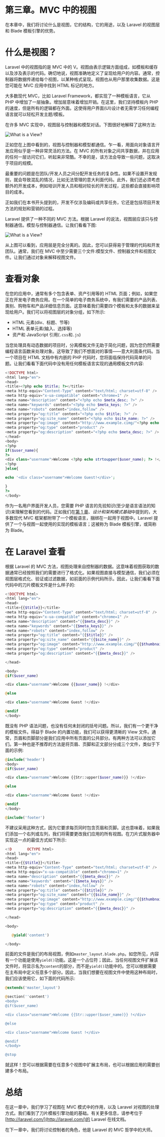 # 第三章。MVC 中的视图

在本章中，我们将讨论什么是视图，它的结构，它的用途，以及 Laravel 的视图层和 Blade 模板引擎的优势。

# 什么是视图？

Laravel 中的视图指的是 MVC 中的 V。视图由表示逻辑方面组成，如模板和缓存以及涉及表示的代码。确切地说，视图准确地定义了呈现给用户的内容。通常，控制器将数据传递给每个视图，以某种格式呈现。视图也从用户那里收集数据。这是您可能在 MVC 应用中找到 HTML 标记的地方。

大多数现代 MVC，比如 Laravel Framework，都实现了一种模板语言，它从 PHP 中增加了一层抽象。增加层意味着增加开销。在这里，我们坚持模板内 PHP 的速度，但是所有的逻辑都在外面。这使得用户界面(UI)设计者无需学习任何编程语言就可以轻松开发主题/模板。

在许多 MVC 实现中，视图层与控制器和模型对话。下图很好地解释了这种方法:

![What is a View?](img/Image00006.jpg)

正如您在上图中看到的，视图与控制器和模型都通信。乍一看，用面向对象语言开发应用似乎是一种非常灵活的方法。在 MVC 的所有对象之间共享数据，并在应用的任何一层访问它们，听起来非常酷。不幸的是，该方法会导致一些问题，这取决于项目的规模。

最重要的问题是在团队/开发人员之间分配开发任务的复杂性。如果不设置开发规则，就会导致混乱的情况，比如无法管理的意大利面代码。此外，我们还必须考虑额外的开发成本，例如培训开发人员和相对较长的开发过程，这些都会直接影响项目的成本。

正如我们在本书开头提到的，开发不仅涉及编码或共享任务，它还是包括项目开发方法的规划和营销的过程。

Laravel 提供了一种不同的 MVC 方法。根据 Laravel 的说法，视图层应该只与控制器通信。模型与控制器通信。让我们看看下图:

![What is a View?](img/Image00007.jpg)

从上图可以看到，应用层是完全分离的。因此，您可以获得易于管理的代码和开发团队。通常，我们在 MVC 中至少需要三个文件:模型文件、控制器文件和视图文件。让我们通过对象来解释视图文件。

# 查看对象

在您的应用中，通常有多个包含表单、资产引用等的 HTML 页面；例如，如果您正在开发电子商务应用。在一个简单的电子商务系统中，有我们需要的产品列表、类别、购物车和产品详细信息页面。这意味着我们需要四个模板和太多的数据来呈现给用户。我们可以将视图层的对象分组，如下所示:

*   HTML 元素(div、标题、节等)
*   HTML 表单元素(输入、选择等)
*   资产和 JavaScript 引用(`.css`和`.js`)

当您处理具有动态数据的项目时，分离模板文件无助于简化问题，因为您仍然需要编程语言函数来处理对象。这导致了我们不想面对的事情——意大利面条代码。当一个项目在 HTML 文档中有内嵌的 PHP 代码时，您将面临保持代码简单的问题。让我们看看下面代码中没有用任何模板语言实现的通用模板文件内容:

```php
<!DOCTYPE html> 
<html lang="en"> 
<head> 
<title><?php echo $title; ?></title> 
<meta http-equiv="Content-Type" content="text/html; charset=utf-8" /> 
<meta http-equiv="x-ua-compatible" content="chrome=1" /> 
<meta name="description" content="<?php echo $meta_desc; ?>" /> 
<meta name="keywords" content="<?php echo $meta_keys; ?>" /> 
<meta name="robots" content="index,follow" /> 
<meta property="og:title" content="<?php echo $title; ?>" /> 
<meta property="og:site_name" content="<?php echo $site_name; ?>" /> 
<meta property="og:image" content="http://www.example.cimg/"<?php echo $thumbnail; ?> /> 
<meta property="og:type" content="product" /> 
<meta property="og:description" content="<?php echo $meta_desc; ?>" /> 
</head> 
<body> 
<?php 
if($user_name){ 
?>
<div class="username">Welcome <?php echo strtoupper($user_name); ?> !</div> 
<?php 
}else{ 

echo '<div class="username">Welcome Guest!</div>'; 

} 
?> 
</body> 
```

作为一名用户界面开发人员，您需要 PHP 语言的先验知识(至少是语言语法的知识)来理解您看到的代码。正如我们在[第 1 章](1.html#page "Chapter 1. Design and Architectural Pattern Fundamentals")、*设计和架构模式基础*中提到的，大多数现代 MVC 框架都附带了一个模板语言，捆绑在一起用于视图中。Laravel 提供了一个与视图一起使用的实现的模板语言；这被称为 Blade 模板引擎，或简称为 Blade。

# 在 Laravel 查看

根据 Laravel 的 MVC 方法，视图处理来自控制器的数据。这意味着视图获取的数据通常已经按照我们的需要进行了格式化。如果视图直接与模型通信，我们必须在视图层格式化、验证或过滤数据，如前面的示例代码所示。因此，让我们看看下面代码中的刀片模板文件是什么样子的:

```php
<!DOCTYPE html> 
<html lang="en"> 
<head> 
<title>{{$title}}</title> 
<meta http-equiv="Content-Type" content="text/html; charset=utf-8" /> 
<meta http-equiv="x-ua-compatible" content="chrome=1" /> 
<meta name="description" content="{{$meta_desc}}" /> 
<meta name="keywords" content="{{$meta_keys}}" /> 
<meta name="robots" content="index,follow" /> 
<meta property="og:title" content="{{$title}}" />
<meta property="og:site_name" content="{{$site_name}}" /> 
<meta property="og:image" content="http://www.example.cimg/"{{$thumbnail}} /> 
<meta property="og:type" content="product" /> 
<meta property="og:description" content="{{$meta_desc}}" /> 

</head> 

<body> 
@if($user_name) 

<div class="username">Welcome {{$user_name}} !</div> 

@else 

<div class="username">Welcome Guest !</div> 

@endif 
</body>
```

既没有 PHP 语法问题，也没有任何未封闭的括号问题。所以，我们有一个更干净的模板文件。得益于 Blade 的内置功能，我们可以获得更清晰的 View 文件。通常，页眉和页脚部分是我们应用中所有页面的公共部分。有两种方法可以添加它们。第一种也是不推荐的方法是将页眉、页脚和正文部分分成三个文件，类似于下面的示例:

```php
@include('header')
<body> 
@if($user_name) 

<div class="username">Welcome {{Str::upper($user_name)}} !</div> 

@else 

<div class="username">Welcome Guest !</div> 

@endif 
</body>

@include('footer')
```

不建议采用这种方式，因为它要求每页同时包含页眉和页脚。这也意味着，如果我们添加一个右列或左列，我们将需要更改我们应用的所有视图。在刀片式服务器中实现这一点的最佳方式如下所示:

```php
<!D       OCTYPE html> 
<html lang="en"> 
<head> 
<title>{{$title}}</title> 
<meta http-equiv="Content-Type" content="text/html; charset=utf-8" /> 
<meta http-equiv="x-ua-compatible" content="chrome=1" /> 
<meta name="description" content="{{$meta_desc}}" /> 
<meta name="keywords" content="{{$meta_keys}}" /> 
<meta name="robots" content="index,follow" /> 
<meta property="og:title" content="{{$title}}" /> 
<meta property="og:site_name" content="{{$site_name}}" /> 
<meta property="og:image" content="http://www.example.cimg/"{{$thumbnail}} /> 
<meta property="og:type" content="product" /> 
<meta property="og:description" content="{{$meta_desc}}" /> 

</head> 

<body> 

   @yield('content')

</body>
```

前面的文件是我们的布局视图，例如`master_layout.blade.php`。如您所见，内容有一个功能是使用`yield()`功能。这是一个占位符；因此，当任何视图文件扩展该文件时，将显示名为`content`的部分，而不是`yield()`功能中的。您可以根据需要在主布局中定义任意多个部分。因此，当我们想要在视图文件中使用这种布局时，我们应该使用它，如下面的代码所示:

```php
@extends('master_layout')

@section(''content')
<body> 
@if($user_name) 

<div class="username">Welcome {{Str::upper($user_name)}} !</div> 

@else 

<div class="username">Welcome Guest !</div> 

@endif 
</body>

@stop
```

就这样！您可以根据需要在任意多个视图中扩展主布局，也可以根据应用的需要创建多个布局。

# 总结

在这一章中，我们学习了视图在 MVC 模式中的作用，以及 Laravel 对视图的处理方式。我们看到了刀片模板引擎功能的基础。有关更多信息，请参考位于[http://laravel.com/](http://laravel.com/)的 Laravel 在线文档。

在下一章中，我们将讨论控制者的角色，他是 Laravel 的 MVC 哲学中的大师。